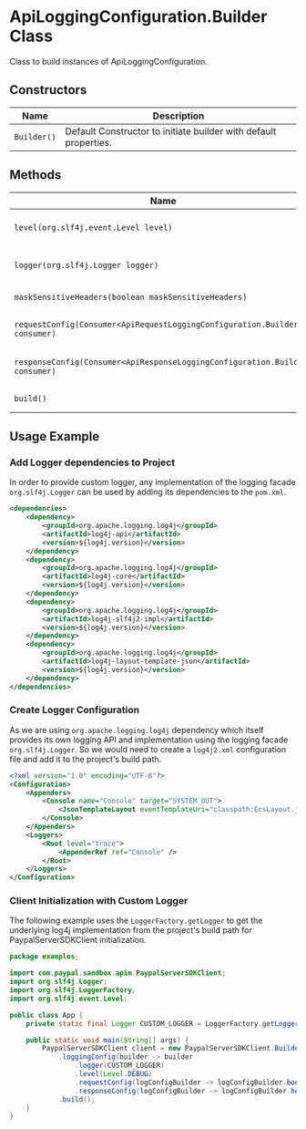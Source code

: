 
# ApiLoggingConfiguration.Builder Class

Class to build instances of ApiLoggingConfiguration.

## Constructors

| Name | Description |
|  --- | --- |
| `Builder()` | Default Constructor to initiate builder with default properties. |

## Methods

| Name | Description |
|  --- | --- |
| `level(org.slf4j.event.Level level)` | Set level for logging. Default level is INFO. Other available levels are `ERROR`, `WARN`, `DEBUG`, and `TRACE`. |
| `logger(org.slf4j.Logger logger)` | Set Logger for logging. Here you can provide custom slf4j implementation if needed. |
| `maskSensitiveHeaders(boolean maskSensitiveHeaders)` | Set mask sensitive headers flag. Default value is true. |
| `requestConfig(Consumer<ApiRequestLoggingConfiguration.Builder> consumer)` | Sets the [ApiRequestLoggingConfiguration.Builder](api-request-logging-configuration-builder.md) for the builder. |
| `responseConfig(Consumer<ApiResponseLoggingConfiguration.Builder> consumer)` | Sets the [ApiResponseLoggingConfiguration.Builder](api-response-logging-configuration-builder.md) for the builder. |
| `build()` | Builds a new [`ApiLoggingConfiguration`](api-logging-configuration.md) object using the set fields. |

## Usage Example

### Add Logger dependencies to Project

In order to provide custom logger, any implementation of the logging facade `org.slf4j.Logger` can be used by adding its dependencies to the `pom.xml`.

```xml
<dependencies>
    <dependency>
        <groupId>org.apache.logging.log4j</groupId>
        <artifactId>log4j-api</artifactId>
        <version>${log4j.version}</version>
    </dependency>
    <dependency>
        <groupId>org.apache.logging.log4j</groupId>
        <artifactId>log4j-core</artifactId>
        <version>${log4j.version}</version>
    </dependency>
    <dependency>
        <groupId>org.apache.logging.log4j</groupId>
        <artifactId>log4j-slf4j2-impl</artifactId>
        <version>${log4j.version}</version>
    </dependency>
    <dependency>
        <groupId>org.apache.logging.log4j</groupId>
        <artifactId>log4j-layout-template-json</artifactId>
        <version>${log4j.version}</version>
    </dependency>
</dependencies>
```

### Create Logger Configuration

As we are using `org.apache.logging.log4j` dependency which itself provides its own logging API and implementation using the logging facade `org.slf4j.Logger`. So we would need to create a `log4j2.xml` configuration file and add it to the project's build path.

```xml
<?xml version="1.0" encoding="UTF-8"?>
<Configuration>
    <Appenders>
        <Console name="Console" target="SYSTEM_OUT">
            <JsonTemplateLayout eventTemplateUri="classpath:EcsLayout.json"/>
        </Console>
    </Appenders>
    <Loggers>
        <Root level="trace">
            <AppenderRef ref="Console" />
        </Root>
    </Loggers>
</Configuration>
```

### Client Initialization with Custom Logger

The following example uses the `LoggerFactory.getLogger` to get the underlying log4j implementation from the project's build path for PaypalServerSDKClient initialization.

```java
package examples;

import com.paypal.sandbox.apim.PaypalServerSDKClient;
import org.slf4j.Logger;
import org.slf4j.LoggerFactory;
import org.slf4j.event.Level;

public class App {
    private static final Logger CUSTOM_LOGGER = LoggerFactory.getLogger(App.class);

    public static void main(String[] args) {
        PaypalServerSDKClient client = new PaypalServerSDKClient.Builder()
            .loggingConfig(builder -> builder
                .logger(CUSTOM_LOGGER)
                .level(Level.DEBUG)
                .requestConfig(logConfigBuilder -> logConfigBuilder.body(true))
                .responseConfig(logConfigBuilder -> logConfigBuilder.headers(true)))
            .build();
    }
}
```

